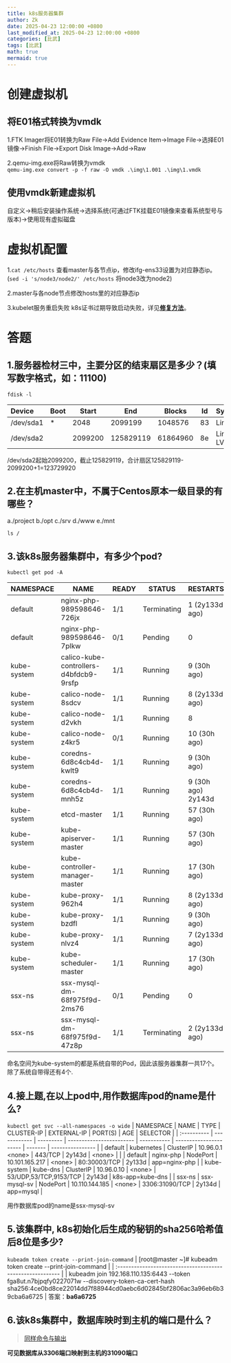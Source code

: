 ```yaml
---
title: k8s服务器集群
author: Zk
date: 2025-04-23 12:00:00 +0800
last_modified_at: 2025-04-23 12:00:00 +0800
categories: [比武]
tags: [比武]
math: true
mermaid: true
---
```




# 创建虚拟机

## 将E01格式转换为vmdk

1.FTK Imager将E01转换为Raw
File->Add Evidence Item->Image File->选择E01镜像->Finish
File->Export Disk Image->Add->Raw

2.qemu-img.exe将Raw转换为vmdk  
`qemu-img.exe convert -p -f raw -O vmdk .\img\1.001 .\img\1.vmdk`

## 使用vmdk新建虚拟机

自定义->稍后安装操作系统->选择系统(可通过FTK挂载E01镜像来查看系统型号与版本)->使用现有虚拟磁盘

# 虚拟机配置

1.`cat /etc/hosts`  查看master与各节点ip，修改ifg-ens33设置为对应静态ip。(`sed -i 's/node3/node2/' /etc/hosts`  将node3改为node2)

2.master与各node节点修改hosts里的对应静态ip

3.kubelet服务重启失败
k8s证书过期导致启动失败，详见[**修复方法**](https://huangzhongde.cn/post/Kubernetes/Kubernetes%E8%AF%81%E4%B9%A6%E8%BF%87%E6%9C%9F%E5%A4%84%E7%90%86/)。


# 答题
## 1.服务器检材三中，主要分区的结束扇区是多少？(填写数字格式，如：11100)
`fdisk -l`

| Device    | Boot | Start   | End       | Blocks   | Id  | System    |
| :-------- | ---- | ------- | --------- | -------- | --- | --------- |
| /dev/sda1 | *    | 2048    | 2099199   | 1048576  | 83  | Linux     |
| /dev/sda2 |      | 2099200 | 125829119 | 61864960 | 8e  | Linux LVM |

/dev/sda2起始2099200，截止125829119，合计扇区125829119-2099200+1=123729920


## 2.在主机master中，不属于Centos原本一级目录的有哪些？
a./project b./opt c./srv d./www e./mnt

`ls /`

## 3.该k8s服务器集群中，有多少个pod?

`kubectl get pod -A`

| NAMESPACE   | NAME                                   | READY | STATUS      | RESTARTS                | AGE    |
| :---------- | -------------------------------------- | ----- | ----------- | ----------------------- | ------ |
| default     | nginx-php-989598646-726jx              | 1/1   | Terminating | 1 (2y133d ago)          | 2y133d |
| default     | nginx-php-989598646-7plkw              | 0/1   | Pending     | 0                       | 34h    |
| kube-system | calico-kube-controllers-d4bfdcb9-9rsfp | 1/1   | Running     | 9 (30h ago)             | 2y143d |
| kube-system | calico-node-8sdcv                      | 1/1   | Running     | 8 (2y133d ago)          | 2y143d |
| kube-system | calico-node-d2vkh                      | 1/1   | Running     | 8                       | 2y143d |
| kube-system | calico-node-z4kr5                      | 0/1   | Running     | 10 (30h ago)            | 2y143d |
| kube-system | coredns-6d8c4cb4d-kwlt9                | 1/1   | Running     | 9 (30h ago)             | 2y143d |
| kube-system | coredns-6d8c4cb4d-mnh5z                | 1/1   | Running     | 9 (30h ago)      2y143d |        |
| kube-system | etcd-master                            | 1/1   | Running     | 57 (30h ago)            | 2y143d |
| kube-system | kube-apiserver-master                  | 1/1   | Running     | 57 (30h ago)            | 2y143d |
| kube-system | kube-controller-manager-master         | 1/1   | Running     | 17 (30h ago)            | 2y143d |
| kube-system | kube-proxy-962h4                       | 1/1   | Running     | 8 (2y133d ago)          | 2y143d |
| kube-system | kube-proxy-bzdfl                       | 1/1   | Running     | 9 (30h ago)             | 2y143d |
| kube-system | kube-proxy-nlvz4                       | 1/1   | Running     | 7 (2y133d ago)          | 2y143d |
| kube-system | kube-scheduler-master                  | 1/1   | Running     | 17 (30h ago)            | 2y143d |
| ssx-ns      | ssx-mysql-dm-68f975f9d-2ms76           | 0/1   | Pending     | 0                       | 34h    |
| ssx-ns      | ssx-mysql-dm-68f975f9d-47z8p           | 1/1   | Terminating | 2 (2y133d ago)          | 2y134d |

命名空间为kube-system的都是系统自带的Pod，因此该服务器集群一共17个。除了系统自带得还有4个.

## 4.接上题,在以上pod中,用作数据库pod的name是什么?
`kubectl get svc --all-namespaces -o wide`
| NAMESPACE   | NAME         | TYPE      | CLUSTER-IP               | EXTERNAL-IP | PORT(S)                | AGE     | SELECTOR         |
| :---------- | ------------ | --------- | ------------------------ | ----------- | ---------------------- | ------- | ---------------- |
| default     | kubernetes   | ClusterIP | 10.96.0.1        \<none> | 443/TCP     | 2y143d                 | \<none> |                  |
| default     | nginx-php    | NodePort  | 10.101.165.217           | \<none>     | 80:30003/TCP           | 2y133d  | app=nginx-php    |
| kube-system | kube-dns     | ClusterIP | 10.96.0.10               | \<none>     | 53/UDP,53/TCP,9153/TCP | 2y143d  | k8s-app=kube-dns |
| ssx-ns      | ssx-mysql-sv | NodePort  | 10.110.144.185           | \<none>     | 3306:31090/TCP         | 2y134d  | app=mysql        |

用作数据库pod的name是ssx-mysql-sv

## 5.该集群中, k8s初始化后生成的秘钥的sha256哈希值后8位是多少?

`kubeadm token create --print-join-command`
| [root@master ~]# kubeadm token create --print-join-command |
| :--------------------------------------------------------- |
| kubeadm join 192.168.110.135:6443 --token fga8ut.n7bjpqfy0227071w --discovery-token-ca-cert-hash sha256:4ce0bd8ce22014dd7f88944cd0aebc6d02845bf2806ac3a96eb6b39cba6a6725 |
答案：**ba6a6725**

## 6.该k8s集群中，数据库映时到主机的端口是什么？

>[同样命令与输出](#4接上题在以上pod中用作数据库pod的name是什么)

**可见数据库从3306端口映射到主机的31090端口**

